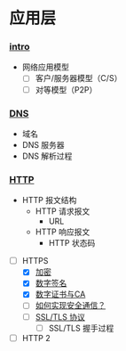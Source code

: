 # 应用层

### [intro](/docs/应用层/intro.md)
- 网络应用模型
    - [ ] 客户/服务器模型（C/S）
    - [ ] 对等模型（P2P）

### [DNS](/docs/应用层/DNS.md)
- 域名
- DNS 服务器
- DNS 解析过程

### [HTTP](./HTTP/README.md)
- HTTP 报文结构
    - HTTP 请求报文
        - URL
    - HTTP 响应报文
        - HTTP 状态码

- [ ] HTTPS
    - [x] [加密](/docs/应用层/HTTP/HTTPS/加密.md)
    - [x] [数字签名](/docs/应用层/HTTP/HTTPS/数字签名.md)
    - [x] [数字证书与CA](/docs/应用层/HTTP/HTTPS/数字证书与CA.md)
    - [ ] [如何实现安全通信？](/docs/应用层/HTTP/HTTPS/如何实现安全通信.md)
    - [ ] [SSL/TLS 协议](/docs/应用层/HTTP/HTTPS/SSL(TLS).md)
        - [ ] SSL/TLS 握手过程

- [ ] HTTP 2